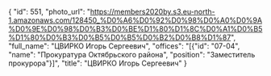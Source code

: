 {
    "id": 551,
    "photo_url": "https://members2020by.s3.eu-north-1.amazonaws.com/128450_%D0%A6%D0%92%D0%98%D0%A0%D0%9A%D0%9E%D0%98%D0%B3%D0%BE%D1%80%D1%8C%D0%A1%D0%B5%D1%80%D0%B3%D0%B5%D0%B5%D0%B2%D0%B8%D1%87",
    "full_name": "ЦВИРКО Игорь Сергеевич",
    "offices": "[{\"id\": \"07-04\", \"name\": \"Прокуратура Октябрьского района\", \"position\": \"Заместитель прокурора\"}]",
    "title": "ЦВИРКО Игорь Сергеевич"
}